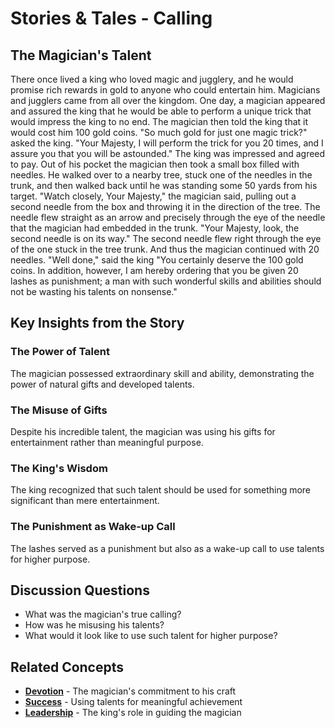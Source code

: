 # Stories & Tales - Calling

## The Magician's Talent

There once lived a king who loved magic and jugglery, and he would promise rich rewards in gold to anyone who could entertain him. Magicians and jugglers came from all over the kingdom. One day, a magician appeared and assured the king that he would be able to perform a unique trick that would impress the king to no end. The magician then told the king that it would cost him 100 gold coins. "So much gold for just one magic trick?" asked the king. "Your Majesty, I will perform the trick for you 20 times, and I assure you that you will be astounded." The king was impressed and agreed to pay. Out of his pocket the magician then took a small box filled with needles. He walked over to a nearby tree, stuck one of the needles in the trunk, and then walked back until he was standing some 50 yards from his target. "Watch closely, Your Majesty," the magician said, pulling out a second needle from the box and throwing it in the direction of the tree. The needle flew straight as an arrow and precisely through the eye of the needle that the magician had embedded in the trunk. "Your Majesty, look, the second needle is on its way." The second needle flew right through the eye of the one stuck in the tree trunk. And thus the magician continued with 20 needles. "Well done," said the king "You certainly deserve the 100 gold coins. In addition, however, I am hereby ordering that you be given 20 lashes as punishment; a man with such wonderful skills and abilities should not be wasting his talents on nonsense."

## Key Insights from the Story

### The Power of Talent
The magician possessed extraordinary skill and ability, demonstrating the power of natural gifts and developed talents.

### The Misuse of Gifts
Despite his incredible talent, the magician was using his gifts for entertainment rather than meaningful purpose.

### The King's Wisdom
The king recognized that such talent should be used for something more significant than mere entertainment.

### The Punishment as Wake-up Call
The lashes served as a punishment but also as a wake-up call to use talents for higher purpose.

## Discussion Questions
- What was the magician's true calling?
- How was he misusing his talents?
- What would it look like to use such talent for higher purpose?

## Related Concepts
- **[Devotion](../devotion/README.md)** - The magician's commitment to his craft
- **[Success](../success/README.md)** - Using talents for meaningful achievement
- **[Leadership](../leadership/README.md)** - The king's role in guiding the magician
